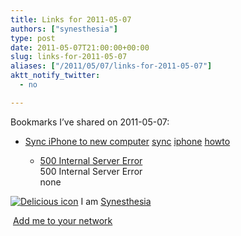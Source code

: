 ```yaml
---
title: Links for 2011-05-07
authors: ["synesthesia"]
type: post
date: 2011-05-07T21:00:00+00:00
slug: links-for-2011-05-07 
aliases: ["/2011/05/07/links-for-2011-05-07"]
aktt_notify_twitter:
  - no

---
```

Bookmarks I&#8217;ve shared on 2011-05-07:

  * [Sync iPhone to new computer][1] 
    [sync][2] [iphone][3] [howto][4] </li> 
    
      * [500 Internal Server Error][5]  
        500 Internal Server Error  
        none</ul> 
    
    <p class="deliciouslink">
      <a href="https://del.icio.us/synesthesia" title="See all my bookmarks on del.icio.us"><img src="https://www.synesthesia.co.uk/images/deliciousicon.jpg" alt="Delicious icon" /></a>&nbsp;I am <a href="https://del.icio.us/synesthesia" title="See all my bookmarks on del.icio.us">Synesthesia</a>
    </p>
    
    <p class="deliciouslink">
      <a href="https://del.icio.us/network?add=synesthesia" title="Add me to your del.icio.us network"><img src="https://www.synesthesia.co.uk/images/add.gif" alt="" /></a>&nbsp;<a href="https://del.icio.us/network?add=synesthesia" title="Add me to your del.icio.us network">Add me to your network</a>
    </p>

 [1]: https://discussions.apple.com/message/13356310?messageID=13356310
 [2]: https://www.delicious.com/synesthesia/sync
 [3]: https://www.delicious.com/synesthesia/iphone
 [4]: https://www.delicious.com/synesthesia/howto
 [5]: https://feeds.delicious.com/v2/rss/synesthesia
